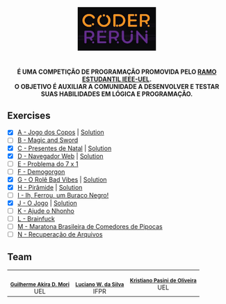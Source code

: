 <div align="center">
  <a href="https://www.ieeeuel.org/coderrerun/" title="Coder Rerun" alt="CODER RERUN">
    <img src="assets/logo.jpg" height="100px">
  </a>
</div>

<div align="center">
  <h4>
    <br/>
    É UMA COMPETIÇÃO DE PROGRAMAÇÃO PROMOVIDA PELO <a title="Ramo Estudantil IEEE-UEL" href="https://www.ieeeuel.org/">RAMO ESTUDANTIL IEEE-UEL</a>.
    <br/>
    O OBJETIVO É AUXILIAR A COMUNIDADE A DESENVOLVER E TESTAR SUAS HABILIDADES EM LÓGICA E PROGRAMAÇÃO.
  </h4>
</div>

## Exercises
- [X] [A - Jogo dos Copos](https://www.urionlinejudge.com.br/judge/pt/problems/view/3053) | [Solution](https://github.com/LucianoWeslen11/coder_rerun/blob/master/exercises/a_game_of_cups.py)
- [ ] [B - Magic and Sword](https://www.urionlinejudge.com.br/judge/pt/problems/view/2632)
- [X] [C - Presentes de Natal](https://www.urionlinejudge.com.br/judge/pt/problems/view/3089) | [Solution](https://github.com/LucianoWeslen11/coder_rerun/blob/master/exercises/c_gifts.py)
- [X] [D - Navegador Web](https://www.urionlinejudge.com.br/judge/pt/problems/view/2635) | [Solution](https://github.com/LucianoWeslen11/coder_rerun/blob/master/exercises/d_web_browser.py)
- [ ] [E - Problema do 7 x 1](https://www.urionlinejudge.com.br/judge/pt/problems/view/3099)
- [ ] [F - Demogorgon](https://www.urionlinejudge.com.br/judge/pt/problems/view/2532)
- [X] [G - O Rolê Bad Vibes](https://www.urionlinejudge.com.br/judge/pt/problems/view/2958) | [Solution](https://github.com/LucianoWeslen11/coder_rerun/blob/master/exercises/g_bad_vibes.py)
- [X] [H - Pirâmide](https://www.urionlinejudge.com.br/judge/pt/problems/view/2873) | [Solution](https://github.com/LucianoWeslen11/coder_rerun/blob/master/exercises/h_pyramid.py)
- [ ] [I - Ih, Ferrou, um Buraco Negro!](https://www.urionlinejudge.com.br/judge/pt/problems/view/1783)
- [X] [J - O Jogo](https://www.urionlinejudge.com.br/judge/pt/problems/view/2954) | [Solution](https://github.com/LucianoWeslen11/coder_rerun/blob/master/exercises/j_the_game.py)
- [ ] [K - Ajude o Nhonho](https://www.urionlinejudge.com.br/judge/pt/problems/view/1919)
- [ ] [L - Brainfuck](https://www.urionlinejudge.com.br/judge/pt/problems/view/1456)
- [ ] [M - Maratona Brasileira de Comedores de Pipocas](https://www.urionlinejudge.com.br/judge/pt/problems/view/2973)
- [ ] [N - Recuperação de Arquivos](https://www.urionlinejudge.com.br/judge/pt/problems/view/1335)

## Team
<table>
  <tr>
    <td align="center"><img style="border-radius: 50%;" src="https://avatars1.githubusercontent.com/u/36383027?s=460&u=2e0cdddc69506a39374f4d360e17ab1a3a385223&v=4" width="100px;" alt=""/><br /><sub><b><a href="https://github.com/AkiraDemenech" title="Akira">Guilherme Akira D. Mori</a></b></sub><br/>UEL</td>
    <td align="center"><img style="border-radius: 50%;" src="https://avatars3.githubusercontent.com/u/36344130?s=460&u=8f38afb60832d4576570ab1672894ac935e65db6&v=4" width="100px;" alt=""/><br /><sub><b><a href="https://github.com/lucianoweslen11" title="Luciano">Luciano W. da Silva</a></b></sub><br/>IFPR</td>
    <td align="center"><img style="border-radius: 50%;" src="https://media-exp1.licdn.com/dms/image/C4D03AQHqBj2WYUt79A/profile-displayphoto-shrink_400_400/0?e=1607558400&v=beta&t=4apY0OhuhzrfkoBKm9otKRExgQuUZalkwt9y__rjgII" width="100px;" alt=""/><b><sub><a href="https://www.linkedin.com/in/kristiano-pasini-10997419a/" title="Kris">Kristiano Pasini de Oliveira</a></b></sub><br />UEL</td>
  </tr>
</table>